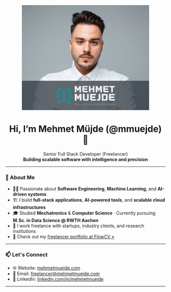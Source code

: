 <p align="center">
  <img src="logo.jpg" alt="Mehmet Müjde Logo" width="400" />
</p>

<h1 align="center">Hi, I’m Mehmet Müjde (@mmuejde) 👋</h1>

<p align="center">
  Senior Full Stack Developer (Freelancer)
  <br/>
  <strong>Building scalable software with intelligence and precision</strong>
</p>

---

### 🧠 About Me

- 👨‍💻 Passionate about **Software Engineering**, **Machine Learning**, and **AI-driven systems**
- 🏗️ I build **full-stack applications**, **AI-powered tools**, and **scalable cloud infrastructures**
- 🎓 Studied **Mechatronics** & **Computer Science** · Currently pursuing **M.Sc. in Data Science @ RWTH Aachen**
- 🤝 I work freelance with startups, industry clients, and research institutions
- 📄 Check out my [freelancer portfolio at FlowCV »](https://flowcv.com/resume/6ffs0qd5q5d1)

---

### 📫 Let's Connect

- 🌐 Website: [mehmetmuejde.com](https://www.mehmetmuejde.com)  
- 📧 Email: [freelancer@mehmetmuejde.com](mailto:freelancer@mehmetmuejde.com)  
- 💼 LinkedIn: [linkedin.com/in/mehmetmuejde](https://www.linkedin.com/in/mehmetmuejde)

---
